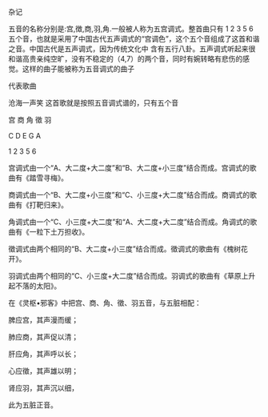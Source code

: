 杂记





五音的名称分别是:宫,徴,商,羽,角.一般被人称为五宫调式。整首曲只有 1 2 3 5 6 五个音，也就是采用了中国古代五声调式的“宫调色”，这个五个音组成了这首和谐之音。中国古代是五声调式，因为传统文化中  含有五行八卦。五声调式听起来很和谐高贵亲纯空旷，没有不稳定的（4,7）的两个音，同时有婉转略有悲伤的感觉。这样的曲子能被称为五音调式的曲子

代表歌曲

沧海一声笑 这首歌就是按照五音调式谱的，只有五个音



宫	商	角	徵	羽

C	D	E	G	A

1	2	3	5	6



宫调式由一个“A、大二度+大二度”和“B、大二度+小三度”结合而成。宫调式的歌曲有《踏雪寻梅》。 

商调式由一个“B、大二度+小三度”和“C、小三度+大二度”结合而成。商调式的歌曲有《打靶归来》。 

角调式由一个“C、小三度+大二度”和“A、大二度+大二度”结合而成。角调式的歌曲有《一粒下土万担收》。 

徵调式由两个相同的“B、大二度+小三度”结合而成。徵调式的歌曲有《槐树花开》。 

羽调式由两个相同的“C、小三度+大二度”结合而成。羽调式的歌曲有《草原上升起不落的太阳》。 





在《灵枢•邪客》中把宫、商、角、徵、羽五音，与五脏相配：

脾应宫，其声漫而缓；

肺应商，其声促以清；

肝应角，其声呼以长；

心应徵，其声雄以明；

肾应羽，其声沉以细，

此为五脏正音。 









